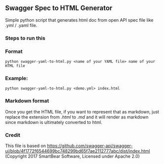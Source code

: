 ## Swagger Spec to HTML Generator
Simple python script that generates html doc from open API spec file like .yml / .yaml file.

### Steps to run this

### Format
```
python swagger-yaml-to-html.py <name of your YAML file> name of your HTML file
```

### Example:
```
python swagger-yaml-to-html.py <demo.yml> index.html
```

### Markdown format

Once you get the HTML file, if you want to represent that as markdown, just replace the extension from *.html* to *.md* and it will render as markdown since markdown is ultimately converted to html.


### Credit

This file is based on https://github.com/swagger-api/swagger-ui/blob/4f1772f6544699bc748299bd65f7ae2112777abc/dist/index.html (Copyright 2017 SmartBear Software, Licensed under Apache 2.0)
